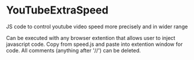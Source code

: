 # YouTubeExtraSpeed
JS code to control youtube video speed more precisely and in wider range

Can be executed with any browser extention that allows user to inject javascript code.
Copy from speed.js and paste into extention window for code.
All comments (anything after '//') can be deleted.
